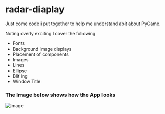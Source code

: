 # radar-diaplay
Just come code i put together to help me understand abit about PyGame.

Noting overly exciting I cover the following
 * Fonts
 * Background Image displays
 * Placement of components
 * Images
 * Lines
 * Ellipse
 * Blit'ing
 * Window Title

### The Image below shows how the App looks
![image](https://user-images.githubusercontent.com/4956770/236953749-2d6db794-c01d-4fce-87ae-2b07d99ebfa0.png)




